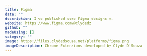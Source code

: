 ```yaml
---
title: Figma
date: ""
description: I've published some Figma designs o.
website: https://www.figma.com/@clydedz
github: ""
madeUsing: []
category: ""
image: https://files.clydedsouza.net/platforms/figma.png
imageDescription: Chrome Extensions developed by Clyde D'Souza
---
```

